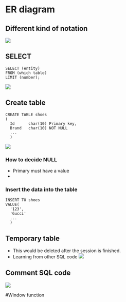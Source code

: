 # ER diagram

## Different kind of notation
![](https://raw.githubusercontent.com/YChanHuang/UploadedPic/master/20200927153910.png?token=AJ7JITEG5GYMG4ON6WQ4QU27OCSEY)

## SELECT
```
SELECT (entity)
FROM (which table)
LIMIT (number);
```
![](https://raw.githubusercontent.com/YChanHuang/UploadedPic/master/20200927154320.png?token=AJ7JITBNIWEOJADJ4RORNES7OCSUM)

## Create table
```
CREATE TABLE shoes
(
  Id      char(10) Primary key,
  Brand   char(10) NOT NULL
  ...
  )
```
![](https://raw.githubusercontent.com/YChanHuang/UploadedPic/master/20200927154511.png?token=AJ7JITEXXSHDDLMCGQXIR5K7OCS3I)
### How to decide NULL
- Primary must have a value
-

### Insert the data into the table
```
INSERT TO shoes
VALUE(
  '123',
  'Gucci'
  ...
  )
```
## Temporary table
- This would be deleted after the session is finished.
- Learning from other SQL code
![](https://raw.githubusercontent.com/YChanHuang/UploadedPic/master/20200927155253.png?token=AJ7JITAXW5VQU4VNWTI5SZC7OCTYE)

## Comment SQL code

![](https://raw.githubusercontent.com/YChanHuang/UploadedPic/master/20200927155528.png?token=AJ7JITC2RM66VEBEZ744TOK7OCUB2)

#Window function
